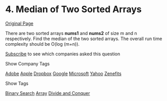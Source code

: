 # 4. Median of Two Sorted Arrays

[Original Page](https://leetcode.com/problems/median-of-two-sorted-arrays/)

There are two sorted arrays **nums1** and **nums2** of size m and n respectively. Find the median of the two sorted arrays. The overall run time complexity should be O(log (m+n)).

<div>

[Subscribe](/subscribe/) to see which companies asked this question

</div>

<div>

<div id="company_tags" class="btn btn-xs btn-warning">Show Company Tags</div>

<span class="hidebutton">[Adobe](/company/adobe/) [Apple](/company/apple/) [Dropbox](/company/dropbox/) [Google](/company/google/) [Microsoft](/company/microsoft/) [Yahoo](/company/yahoo/) [Zenefits](/company/zenefits/)</span></div>

<div>

<div id="tags" class="btn btn-xs btn-warning">Show Tags</div>

<span class="hidebutton">[Binary Search](/tag/binary-search/) [Array](/tag/array/) [Divide and Conquer](/tag/divide-and-conquer/)</span></div>